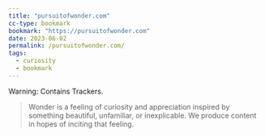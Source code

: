 ```yaml
---
title: "pursuitofwonder.com"
cc-type: bookmark
bookmark: "https://pursuitofwonder.com"
date: 2023-06-02
permalink: /pursuitofwonder.com/
tags:
  - curiosity
  - bookmark
---
```

Warning: Contains Trackers.

> Wonder is a feeling of curiosity and appreciation inspired by something beautiful, unfamiliar, or inexplicable. We produce content in hopes of inciting that feeling.
